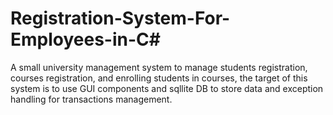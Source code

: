 # Registration-System-For-Employees-in-C#

A small university management system to manage students registration, courses registration, and enrolling students in courses, the target of this system is to use GUI components and sqllite DB to store data and exception handling for transactions management.
